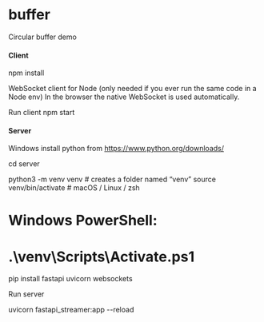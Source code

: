 # buffer
Circular buffer demo
#### Client

npm install



WebSocket client for Node (only needed if you ever run the same code in a Node env)
In the browser the native WebSocket is used automatically.

Run client
npm start

#### Server

Windows
install python from https://www.python.org/downloads/

cd server

python3 -m venv venv      # creates a folder named “venv”
source venv/bin/activate  # macOS / Linux / zsh
# Windows PowerShell:
# .\venv\Scripts\Activate.ps1

pip install fastapi uvicorn websockets


Run server

uvicorn fastapi_streamer:app --reload